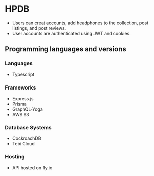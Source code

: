 # HPDB

- Users can creat accounts, add headphones to the collection, post listings, and post reviews.
- User accounts are authenticated using JWT and cookies.

## Programming languages and versions

### Languages

- Typescript

### Frameworks

- Express.js
- Prisma
- GraphQL-Yoga
- AWS S3

### Database Systems

- CockroachDB
- Tebi Cloud

### Hosting

- API hosted on fly.io
